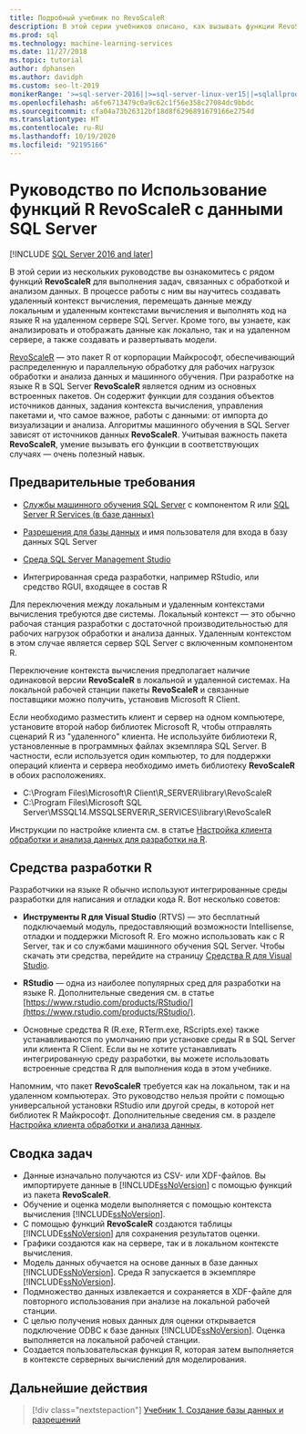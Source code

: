 ```yaml
---
title: Подробный учебник по RevoScaleR
description: В этой серии учебников описано, как вызывать функции RevoScaleR с помощью интеграции службы машинного обучения SQL Server со средой R.
ms.prod: sql
ms.technology: machine-learning-services
ms.date: 11/27/2018
ms.topic: tutorial
author: dphansen
ms.author: davidph
ms.custom: seo-lt-2019
monikerRange: '>=sql-server-2016||>=sql-server-linux-ver15||=sqlallproducts-allversions'
ms.openlocfilehash: a6fe6713479c0a9c62c1f56e358c27084dc9bbdc
ms.sourcegitcommit: cfa04a73b26312bf18d8f6296891679166e2754d
ms.translationtype: HT
ms.contentlocale: ru-RU
ms.lasthandoff: 10/19/2020
ms.locfileid: "92195166"
---
```

# <a name="tutorial-use-revoscaler-r-functions-with-sql-server-data"></a>Руководство по Использование функций R RevoScaleR с данными SQL Server
[!INCLUDE [SQL Server 2016 and later](../../includes/applies-to-version/sqlserver2016.md)]

В этой серии из нескольких  руководстве вы ознакомитесь с рядом функций **RevoScaleR** для выполнения задач, связанных с обработкой и анализом данных. В процессе работы с ним вы научитесь создавать удаленный контекст вычисления, перемещать данные между локальным и удаленным контекстами вычисления и выполнять код на языке R на удаленном сервере SQL Server. Кроме того, вы узнаете, как анализировать и отображать данные как локально, так и на удаленном сервере, а также создавать и развертывать модели.

[RevoScaleR](/machine-learning-server/r-reference/revoscaler/revoscaler) — это пакет R от корпорации Майкрософт, обеспечивающий распределенную и параллельную обработку для рабочих нагрузок обработки и анализа данных и машинного обучения. При разработке на языке R в SQL Server **RevoScaleR** является одним из основных встроенных пакетов. Он содержит функции для создания объектов источников данных, задания контекста вычисления, управления пакетами и, что самое важное, работы с данными: от импорта до визуализации и анализа. Алгоритмы машинного обучения в SQL Server зависят от источников данных **RevoScaleR**. Учитывая важность пакета **RevoScaleR**, умение вызывать его функции в соответствующих случаях — очень полезный навык. 

## <a name="prerequisites"></a>Предварительные требования

+ [Службы машинного обучения SQL Server](../install/sql-machine-learning-services-windows-install.md) с компонентом R или [SQL Server R Services (в базе данных)](../install/sql-r-services-windows-install.md)
  
+ [Разрешения для базы данных](../security/user-permission.md) и имя пользователя для входа в базу данных SQL Server

+ [Среда SQL Server Management Studio](../../ssms/download-sql-server-management-studio-ssms.md)

+ Интегрированная среда разработки, например RStudio, или средство RGUI, входящее в состав R

Для переключения между локальным и удаленным контекстами вычисления требуются две системы. Локальный контекст — это обычно рабочая станция разработки с достаточной производительностью для рабочих нагрузок обработки и анализа данных. Удаленным контекстом в этом случае является сервер SQL Server с включенным компонентом R. 

Переключение контекста вычисления предполагает наличие одинаковой версии **RevoScaleR** в локальной и удаленной системах. На локальной рабочей станции пакеты **RevoScaleR** и связанные поставщики можно получить, установив Microsoft R Client.

Если необходимо разместить клиент и сервер на одном компьютере, установите второй набор библиотек Microsoft R, чтобы отправлять сценарий R из "удаленного" клиента. Не используйте библиотеки R, установленные в программных файлах экземпляра SQL Server. В частности, если используется один компьютер, то для поддержки операций клиента и сервера необходимо иметь библиотеку **RevoScaleR** в обоих расположениях.

+ C:\Program Files\Microsoft\R Client\R_SERVER\library\RevoScaleR 
+ C:\Program Files\Microsoft SQL Server\MSSQL14.MSSQLSERVER\R_SERVICES\library\RevoScaleR

Инструкции по настройке клиента см. в статье [Настройка клиента обработки и анализа данных для разработки на R](../r/set-up-a-data-science-client.md).


## <a name="r-development-tools"></a>Средства разработки R

Разработчики на языке R обычно используют интегрированные среды разработки для написания и отладки кода R. Вот несколько советов:

- **Инструменты R для Visual Studio** (RTVS) — это бесплатный подключаемый модуль, предоставляющий возможности Intellisense, отладки и поддержки Microsoft R. Его можно использовать как с R Server, так и со службами машинного обучения SQL Server. Чтобы скачать эти средства, перейдите на страницу [Средства R для Visual Studio](https://marketplace.visualstudio.com/items?itemName=MikhailArkhipov007.RTVS2019).

- **RStudio** — одна из наиболее популярных сред для разработки на языке R. Дополнительные сведения см. в статье [https://www.rstudio.com/products/RStudio/](https://www.rstudio.com/products/RStudio/).

- Основные средства R (R.exe, RTerm.exe, RScripts.exe) также устанавливаются по умолчанию при установке среды R в SQL Server или клиента R Client. Если вы не хотите устанавливать интегрированную среду разработки, вы можете использовать встроенные средства R для выполнения кода в этом учебнике.

Напомним, что пакет **RevoScaleR** требуется как на локальном, так и на удаленном компьютерах. Это руководство нельзя пройти с помощью универсальной установки RStudio или другой среды, в которой нет библиотек R Майкрософт. Дополнительные сведения см. в разделе [Настройка клиента обработки и анализа данных](../r/set-up-a-data-science-client.md).

## <a name="summary-of-tasks"></a>Сводка задач

+ Данные изначально получаются из CSV- или XDF-файлов. Вы импортируете данные в [!INCLUDE[ssNoVersion](../../includes/ssnoversion-md.md)] с помощью функций из пакета **RevoScaleR**.
+ Обучение и оценка модели выполняется с помощью контекста вычисления [!INCLUDE[ssNoVersion](../../includes/ssnoversion-md.md)]. 
+ С помощью функций **RevoScaleR** создаются таблицы [!INCLUDE[ssNoVersion](../../includes/ssnoversion-md.md)] для сохранения результатов оценки.
+ Графики создаются как на сервере, так и в локальном контексте вычисления.
+ Модель данных обучается на основе данных в базе данных [!INCLUDE[ssNoVersion](../../includes/ssnoversion-md.md)]. Среда R запускается в экземпляре [!INCLUDE[ssNoVersion](../../includes/ssnoversion-md.md)].
+ Подмножество данных извлекается и сохраняется в XDF-файле для повторного использования при анализе на локальной рабочей станции.
+ С целью получения новых данных для оценки открывается подключение ODBC к базе данных [!INCLUDE[ssNoVersion](../../includes/ssnoversion-md.md)]. Оценка выполняется на локальной рабочей станции.
+ Создается пользовательская функция R, которая затем выполняется в контексте серверных вычислений для моделирования.

## <a name="next-steps"></a>Дальнейшие действия

> [!div class="nextstepaction"]
> [Учебник 1. Создание базы данных и разрешений](deepdive-work-with-sql-server-data-using-r.md)